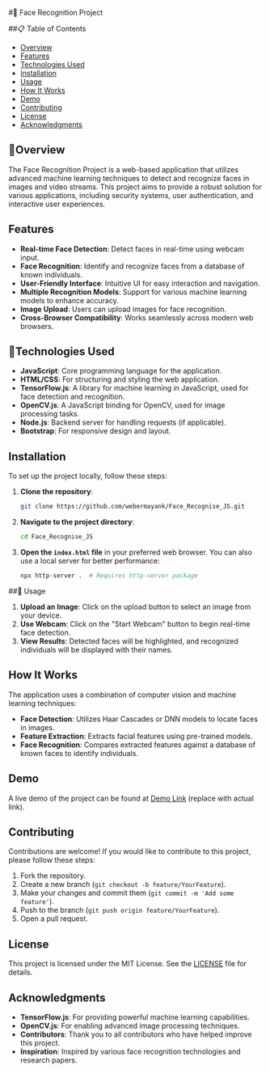 #🚀 Face Recognition Project

##📋 Table of Contents

- [Overview](#overview)
- [Features](#features)
- [Technologies Used](#technologies-used)
- [Installation](#installation)
- [Usage](#usage)
- [How It Works](#how-it-works)
- [Demo](#demo)
- [Contributing](#contributing)
- [License](#license)
- [Acknowledgments](#acknowledgments)

## 🌟Overview

The Face Recognition Project is a web-based application that utilizes advanced machine learning techniques to detect and recognize faces in images and video streams. This project aims to provide a robust solution for various applications, including security systems, user authentication, and interactive user experiences.

## Features

- **Real-time Face Detection**: Detect faces in real-time using webcam input.
- **Face Recognition**: Identify and recognize faces from a database of known individuals.
- **User-Friendly Interface**: Intuitive UI for easy interaction and navigation.
- **Multiple Recognition Models**: Support for various machine learning models to enhance accuracy.
- **Image Upload**: Users can upload images for face recognition.
- **Cross-Browser Compatibility**: Works seamlessly across modern web browsers.

## 📖Technologies Used

- **JavaScript**: Core programming language for the application.
- **HTML/CSS**: For structuring and styling the web application.
- **TensorFlow.js**: A library for machine learning in JavaScript, used for face detection and recognition.
- **OpenCV.js**: A JavaScript binding for OpenCV, used for image processing tasks.
- **Node.js**: Backend server for handling requests (if applicable).
- **Bootstrap**: For responsive design and layout.

## Installation

To set up the project locally, follow these steps:

1. **Clone the repository**:

   ```bash
   git clone https://github.com/webermayank/Face_Recognise_JS.git
   ```

2. **Navigate to the project directory**:

   ```bash
   cd Face_Recognise_JS
   ```

3. **Open the `index.html` file** in your preferred web browser. You can also use a local server for better performance:
   ```bash
   npx http-server .  # Requires http-server package
   ```

##🎯 Usage

1. **Upload an Image**: Click on the upload button to select an image from your device.
2. **Use Webcam**: Click on the "Start Webcam" button to begin real-time face detection.
3. **View Results**: Detected faces will be highlighted, and recognized individuals will be displayed with their names.

## How It Works

The application uses a combination of computer vision and machine learning techniques:

- **Face Detection**: Utilizes Haar Cascades or DNN models to locate faces in images.
- **Feature Extraction**: Extracts facial features using pre-trained models.
- **Face Recognition**: Compares extracted features against a database of known faces to identify individuals.

## Demo

A live demo of the project can be found at [Demo Link](#) (replace with actual link).

## Contributing

Contributions are welcome! If you would like to contribute to this project, please follow these steps:

1. Fork the repository.
2. Create a new branch (`git checkout -b feature/YourFeature`).
3. Make your changes and commit them (`git commit -m 'Add some feature'`).
4. Push to the branch (`git push origin feature/YourFeature`).
5. Open a pull request.

## License

This project is licensed under the MIT License. See the [LICENSE](LICENSE) file for details.

## Acknowledgments

- **TensorFlow.js**: For providing powerful machine learning capabilities.
- **OpenCV.js**: For enabling advanced image processing techniques.
- **Contributors**: Thank you to all contributors who have helped improve this project.
- **Inspiration**: Inspired by various face recognition technologies and research papers.
